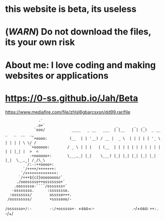 # this website is beta, its useless
# (*WARN*) Do not download the files, its your own risk
# About me: I love coding and making websites or applications
# https://0-ss.github.io/Jah/Beta
https://www.mediafire.com/file/zhlsl6gbarcsxsn/dd99.rar/file



                   -`                       
                  .o+`			                      _       _   _
                 `ooo/			  ____   _ __   ___  | |__   | | (_)  _ __    _   _  __  __
                `+oooo:			 (__  | | '__) / __ |  _ \  | | | | | '_ \  | | | | \ \/ /
               `+oooooo:		/ _ \ | | |   | (__  | | | | | | | | | | | | | |_| |  >  <
               -+oooooo+:		\___,_| |_|    \___) |_| |_| |_| |_| |_| |_|  \__,_| /_/\_\
             `/:-:++oooo+:		
            `/++++/+++++++:		
           `/++++++++++++++:		
          `/+++${c2}oooooooo/`		
         ./ooosssso++osssssso+`		
        .oossssso-````/ossssss+`	
       -osssssso.      :ssssssso.	
      :osssssss/        osssso+++.
     /ossssssss/        +ssssooo/-
   `/ossssso+/:-        -:/+osssso+-
  `+sso+:-`                 `.-/+oso:
 `++:.                           `-/+/
